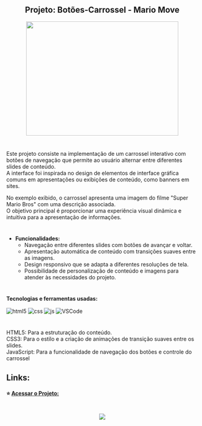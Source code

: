 <h2 align="center">Projeto: Botões-Carrossel - Mario Move</h2>

<div align="center"> <img src= "" width="400" height="300"/></div>    

#
Este projeto consiste na implementação de um carrossel interativo com botões de navegação que permite ao usuário alternar entre diferentes slides de conteúdo.  
A interface foi inspirada no design de elementos de interface gráfica comuns em apresentações ou exibições de conteúdo, como banners em sites.

No exemplo exibido, o carrossel apresenta uma imagem do filme "Super Mario Bros" com uma descrição associada.  
O objetivo principal é proporcionar uma experiência visual dinâmica e intuitiva para a apresentação de informações.

#
* **Funcionalidades:**
  * Navegação entre diferentes slides com botões de avançar e voltar.  
  * Apresentação automática de conteúdo com transições suaves entre as imagens.  
  * Design responsivo que se adapta a diferentes resoluções de tela.  
  * Possibilidade de personalização de conteúdo e imagens para atender às necessidades do projeto.  

#
**Tecnologias e ferramentas usadas:**
<div style="display: inline_block">
  <img align="center" alt="html5" src="https://img.shields.io/badge/HTML5-E34F26?style=plastic&logo=html5&logoColor=white" />
  <img align="center" alt="css" src="https://img.shields.io/badge/CSS3-1572B6?style=plastic&logo=css3&logoColor=white" />
  <img align="center" alt="js" src="https://img.shields.io/badge/JavaScript-F7DF1E?style=plastic&logo=javascript&logoColor=black" />
  <img align="center" alt="VSCode" src="https://img.shields.io/badge/-Visual_Studio_Code-05122A?style=plastic&logo=visual-studio-code&logoColor=007ACC"/>  

#
 HTML5: Para a estruturação do conteúdo.  
 CSS3: Para o estilo e a criação de animações de transição suaves entre os slides.  
 JavaScript: Para a funcionalidade de navegação dos botões e controle do carrossel  


## Links:

#### :star: [Acessar o Projeto:](https://ha1000tong.github.io/projeto-mario-move/)

  
#
<div align="center"> <img src="https://img.shields.io/github/license/dropbox/dropbox-sdk-java"/></div>  

